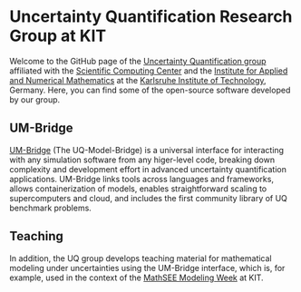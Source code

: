 # Uncertainty Quantification Research Group at KIT

Welcome to the GitHub page of the [Uncertainty Quantification group](https://www.scc.kit.edu/en/research/uq.php) affiliated with the [Scientific Computing Center](https://www.scc.kit.edu/en) and the [Institute for Applied and Numerical Mathematics](https://www.math.kit.edu/ianm/en) at the [Karlsruhe Institute of Technology](https://www.kit.edu/english/), Germany. 
Here, you can find some of the open-source software developed by our group.

## UM-Bridge

[UM-Bridge](https://um-bridge-benchmarks.readthedocs.io/en/docs/) (The UQ-Model-Bridge) is a universal interface for interacting with any simulation software from any higer-level code, breaking down complexity and development effort in advanced uncertainty quantification applications. UM-Bridge links tools across languages and frameworks, allows containerization of models, enables straightforward scaling to supercomputers and cloud, and includes the first community library of UQ benchmark problems.

## Teaching

In addition, the UQ group develops teaching material for mathematical modeling under uncertainties using the UM-Bridge interface, which is, for example, used in the context of the [MathSEE Modeling Week](https://github.com/MathSEE-Modeling-Week) at KIT.

